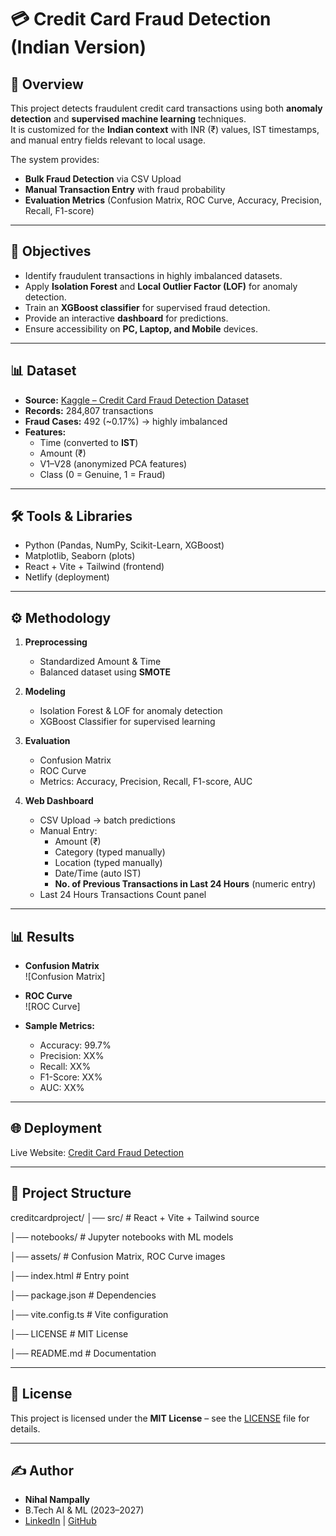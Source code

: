 # 💳 Credit Card Fraud Detection (Indian Version)

## 📖 Overview
This project detects fraudulent credit card transactions using both **anomaly detection** and **supervised machine learning** techniques.  
It is customized for the **Indian context** with INR (₹) values, IST timestamps, and manual entry fields relevant to local usage.  

The system provides:
- **Bulk Fraud Detection** via CSV Upload
- **Manual Transaction Entry** with fraud probability
- **Evaluation Metrics** (Confusion Matrix, ROC Curve, Accuracy, Precision, Recall, F1-score)

---

## 🎯 Objectives
- Identify fraudulent transactions in highly imbalanced datasets.  
- Apply **Isolation Forest** and **Local Outlier Factor (LOF)** for anomaly detection.  
- Train an **XGBoost classifier** for supervised fraud detection.  
- Provide an interactive **dashboard** for predictions.  
- Ensure accessibility on **PC, Laptop, and Mobile** devices.  

---

## 📊 Dataset
- **Source:** [Kaggle – Credit Card Fraud Detection Dataset](https://www.kaggle.com/datasets/mlg-ulb/creditcardfraud)  
- **Records:** 284,807 transactions  
- **Fraud Cases:** 492 (~0.17%) → highly imbalanced  
- **Features:**
  - Time (converted to **IST**)  
  - Amount (₹)  
  - V1–V28 (anonymized PCA features)  
  - Class (0 = Genuine, 1 = Fraud)  

---

## 🛠️ Tools & Libraries
- Python (Pandas, NumPy, Scikit-Learn, XGBoost)  
- Matplotlib, Seaborn (plots)  
- React + Vite + Tailwind (frontend)  
- Netlify (deployment)  

---

## ⚙️ Methodology
1. **Preprocessing**
   - Standardized Amount & Time  
   - Balanced dataset using **SMOTE**  

2. **Modeling**
   - Isolation Forest & LOF for anomaly detection  
   - XGBoost Classifier for supervised learning  

3. **Evaluation**
   - Confusion Matrix  
   - ROC Curve  
   - Metrics: Accuracy, Precision, Recall, F1-score, AUC  

4. **Web Dashboard**
   - CSV Upload → batch predictions  
   - Manual Entry:
     - Amount (₹)  
     - Category (typed manually)  
     - Location (typed manually)  
     - Date/Time (auto IST)  
     - **No. of Previous Transactions in Last 24 Hours** (numeric entry)  
   - Last 24 Hours Transactions Count panel  

---

## 📊 Results
- **Confusion Matrix**  
  ![Confusion Matrix]  

- **ROC Curve**  
  ![ROC Curve]

- **Sample Metrics:**  
  - Accuracy: 99.7%  
  - Precision: XX%  
  - Recall: XX%  
  - F1-Score: XX%  
  - AUC: XX%  

---

## 🌐 Deployment
Live Website: [Credit Card Fraud Detection](https://credit-card-fraud.netlify.app/)  

---

## 📂 Project Structure
creditcardproject/
│── src/ # React + Vite + Tailwind source

│── notebooks/ # Jupyter notebooks with ML models

│── assets/ # Confusion Matrix, ROC Curve images

│── index.html # Entry point

│── package.json # Dependencies

│── vite.config.ts # Vite configuration

│── LICENSE # MIT License

│── README.md # Documentation

---

## 📄 License
This project is licensed under the **MIT License** – see the [LICENSE](LICENSE) file for details.  

---

## ✍️ Author
- **Nihal Nampally**  
- B.Tech AI & ML (2023–2027)  
- [LinkedIn](https://www.linkedin.com/in/nihal-nampally/) | [GitHub](https://github.com/NampllayNihal)  
